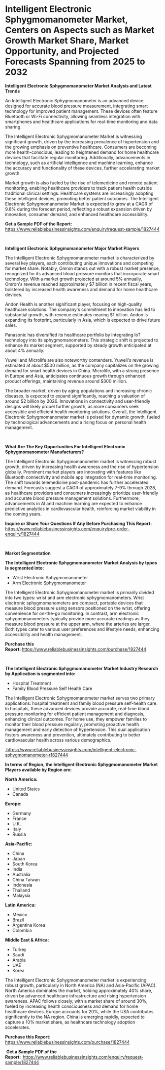 <p><h1>Intelligent Electronic Sphygmomanometer Market, Centers on Aspects such as Market Growth Market Share, Market Opportunity, and Projected Forecasts Spanning from 2025 to 2032</h1></p><p><strong>Intelligent Electronic Sphygmomanometer Market Analysis and Latest Trends</strong></p>
<p><p>An Intelligent Electronic Sphygmomanometer is an advanced device designed for accurate blood pressure measurement, integrating smart technology for improved patient management. These devices often feature Bluetooth or Wi-Fi connectivity, allowing seamless integration with smartphones and healthcare applications for real-time monitoring and data sharing.</p><p>The Intelligent Electronic Sphygmomanometer Market is witnessing significant growth, driven by the increasing prevalence of hypertension and the growing emphasis on preventive healthcare. Consumers are becoming more health-conscious, leading to heightened demand for home healthcare devices that facilitate regular monitoring. Additionally, advancements in technology, such as artificial intelligence and machine learning, enhance the accuracy and functionality of these devices, further accelerating market growth.</p><p>Market growth is also fueled by the rise of telemedicine and remote patient monitoring, enabling healthcare providers to track patient health outside traditional clinical settings. Healthcare systems are increasingly adopting these intelligent devices, promoting better patient outcomes. The Intelligent Electronic Sphygmomanometer Market is expected to grow at a CAGR of 9.8% during the forecast period, reflecting a robust expansion driven by innovation, consumer demand, and enhanced healthcare accessibility.</p></p>
<p><strong>Get a Sample PDF of the Report:&nbsp;</strong> <a href="https://www.reliablebusinessinsights.com/enquiry/request-sample/1827444?utm_campaign=57&utm_medium=2&utm_source=Github&utm_content=ia&utm_term=14042025&utm_id=intelligent-electronic-sphygmomanometer">https://www.reliablebusinessinsights.com/enquiry/request-sample/1827444</a></p>
<p>&nbsp;</p>
<p><strong>Intelligent Electronic Sphygmomanometer Major Market Players</strong></p>
<p><p>The Intelligent Electronic Sphygmomanometer market is characterized by several key players, each contributing unique innovations and competing for market share. Notably, Omron stands out with a robust market presence, recognized for its advanced blood pressure monitors that incorporate smart technology. With a market growth projected at around 5% annually, Omron's revenue reached approximately $7 billion in recent fiscal years, bolstered by increased health awareness and demand for home healthcare devices.</p><p>Andon Health is another significant player, focusing on high-quality healthcare solutions. The company's commitment to innovation has led to substantial growth, with revenue estimates nearing $1 billion. Andon is expanding its footprint, particularly in Asia, which is expected to drive future sales.</p><p>Panasonic has diversified its healthcare portfolio by integrating IoT technology into its sphygmomanometers. This strategic shift is projected to enhance its market segment, supported by steady growth anticipated at about 4% annually. </p><p>Yuwell and Microlife are also noteworthy contenders. Yuwell's revenue is estimated at about $500 million, as the company capitalizes on the growing demand for smart health devices in China. Microlife, with a strong presence in Europe and Asia, anticipates continuous growth through enhanced product offerings, maintaining revenue around $300 million.</p><p>The broader market, driven by aging populations and increasing chronic diseases, is expected to expand significantly, reaching a valuation of around $2 billion by 2026. Innovations in connectivity and user-friendly designs will likely propel further growth, as more consumers seek accessible and efficient health monitoring solutions. Overall, the Intelligent Electronic Sphygmomanometer market is poised for dynamic growth, fueled by technological advancements and a rising focus on personal health management.</p></p>
<p>&nbsp;</p>
<p><strong>What Are The Key Opportunities For Intelligent Electronic Sphygmomanometer Manufacturers?</strong></p>
<p><p>The Intelligent Electronic Sphygmomanometer market is witnessing robust growth, driven by increasing health awareness and the rise of hypertension globally. Prominent market players are innovating with features like Bluetooth connectivity and mobile app integration for real-time monitoring. The shift towards telemedicine post-pandemic has further accelerated demand. Forecasts suggest a CAGR of approximately 7-9% through 2028, as healthcare providers and consumers increasingly prioritize user-friendly and accurate blood pressure management solutions. Furthermore, advancements in AI and machine learning are expected to enhance predictive analytics in cardiovascular health, reinforcing market viability in the coming years.</p></p>
<p><strong>Inquire or Share Your Questions If Any Before Purchasing This Report:</strong> <a href="https://www.reliablebusinessinsights.com/enquiry/pre-order-enquiry/1827444?utm_campaign=57&utm_medium=2&utm_source=Github&utm_content=ia&utm_term=14042025&utm_id=intelligent-electronic-sphygmomanometer">https://www.reliablebusinessinsights.com/enquiry/pre-order-enquiry/1827444</a></p>
<p>&nbsp;</p>
<p><strong>Market Segmentation</strong></p>
<p><strong>The Intelligent Electronic Sphygmomanometer Market Analysis by types is segmented into:</strong></p>
<p><ul><li>Wrist Electronic Sphygmomanometer</li><li>Arm Electronic Sphygmomanometer</li></ul></p>
<p><p>The Intelligent Electronic Sphygmomanometer market is primarily divided into two types: wrist and arm electronic sphygmomanometers. Wrist electronic sphygmomanometers are compact, portable devices that measure blood pressure using sensors positioned on the wrist, offering convenience for on-the-go monitoring. In contrast, arm electronic sphygmomanometers typically provide more accurate readings as they measure blood pressure at the upper arm, where the arteries are larger. Both types cater to various user preferences and lifestyle needs, enhancing accessibility and health management.</p></p>
<p><strong>Purchase this Report:&nbsp;</strong><a href="https://www.reliablebusinessinsights.com/purchase/1827444?utm_campaign=57&utm_medium=2&utm_source=Github&utm_content=ia&utm_term=14042025&utm_id=intelligent-electronic-sphygmomanometer">https://www.reliablebusinessinsights.com/purchase/1827444</a></p>
<p>&nbsp;</p>
<p><strong>The Intelligent Electronic Sphygmomanometer Market Industry Research by Application is segmented into:</strong></p>
<p><ul><li>Hospital Treatment</li><li>Family Blood Pressure Self Health Care</li></ul></p>
<p><p>The Intelligent Electronic Sphygmomanometer market serves two primary applications: hospital treatment and family blood pressure self-health care. In hospitals, these advanced devices provide accurate, real-time blood pressure monitoring for efficient patient management and diagnosis, enhancing clinical outcomes. For home use, they empower families to monitor their blood pressure regularly, promoting proactive health management and early detection of hypertension. This dual application fosters awareness and prevention, ultimately contributing to better cardiovascular health across various demographics.</p></p>
<p><a href="https://www.reliablebusinessinsights.com/intelligent-electronic-sphygmomanometer-r1827444?utm_campaign=57&utm_medium=2&utm_source=Github&utm_content=ia&utm_term=14042025&utm_id=intelligent-electronic-sphygmomanometer">&nbsp;https://www.reliablebusinessinsights.com/intelligent-electronic-sphygmomanometer-r1827444</a></p>
<p><strong>In terms of Region, the Intelligent Electronic Sphygmomanometer Market Players available by Region are:</strong></p>
<p>
    <p> <strong> North America: </strong>
        <ul>
            <li>United States</li>
            <li>Canada</li>
        </ul>
        </p> 
    <p> <strong> Europe: </strong>
        <ul>
            <li>Germany</li>
            <li>France</li>
            <li>U.K.</li>
            <li>Italy</li>
            <li>Russia</li>
        </ul>
        </p> 
    <p> <strong> Asia-Pacific: </strong>
        <ul>
            <li>China</li>
            <li>Japan</li>
            <li>South Korea</li>
            <li>India</li>
            <li>Australia</li>
            <li>China Taiwan</li>
            <li>Indonesia</li>
            <li>Thailand</li>
            <li>Malaysia</li>
        </ul>
        </p> 
    <p> <strong> Latin America: </strong>
        <ul>
            <li>Mexico</li>
            <li>Brazil</li>
            <li>Argentina Korea</li>
            <li>Colombia</li>
        </ul>
        </p> 
    <p> <strong> Middle East & Africa: </strong>
        <ul>
            <li>Turkey</li>
            <li>Saudi</li>
            <li>Arabia</li>
            <li>UAE</li>
            <li>Korea</li>
        </ul>
    </p>
    </p>
<p><p>The Intelligent Electronic Sphygmomanometer market is experiencing robust growth, particularly in North America (NA) and Asia-Pacific (APAC). North America dominates the market, holding approximately 40% share, driven by advanced healthcare infrastructure and rising hypertension awareness. APAC follows closely, with a market share of around 30%, fueled by increasing health consciousness and demand for home healthcare devices. Europe accounts for 20%, while the USA contributes significantly to the NA region. China is emerging rapidly, expected to capture a 10% market share, as healthcare technology adoption accelerates.</p></p>
<p><strong>Purchase this Report: </strong><a href="https://www.reliablebusinessinsights.com/purchase/1827444?utm_campaign=57&utm_medium=2&utm_source=Github&utm_content=ia&utm_term=14042025&utm_id=intelligent-electronic-sphygmomanometer">https://www.reliablebusinessinsights.com/purchase/1827444</a></p>
<p>&nbsp;<strong>Get a Sample PDF of the Report:&nbsp;&nbsp;</strong><a href="https://www.reliablebusinessinsights.com/enquiry/request-sample/1827444?utm_campaign=57&utm_medium=2&utm_source=Github&utm_content=ia&utm_term=14042025&utm_id=intelligent-electronic-sphygmomanometer">https://www.reliablebusinessinsights.com/enquiry/request-sample/1827444</a></p>
<p><strong></strong></p>
<p><p></p><p></p><p></p></p>